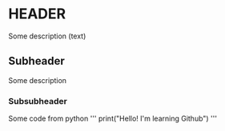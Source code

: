# HEADER
Some description (text)

## Subheader
Some description

### Subsubheader
Some code from python
'''
print("Hello! I'm learning Github")
'''
